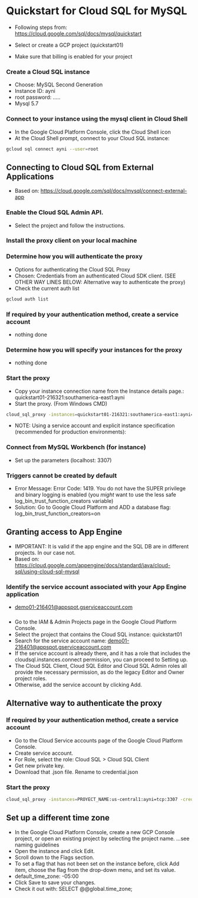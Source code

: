 # Quickstart for Cloud SQL for MySQL
* Following steps from: https://cloud.google.com/sql/docs/mysql/quickstart

* Select or create a GCP project (quickstart01)
* Make sure that billing is enabled for your project


### Create a Cloud SQL instance
* Choose: MySQL Second Generation
* Instance ID: ayni
* root password: .....
* Mysql 5.7

### Connect to your instance using the mysql client in Cloud Shell

* In the Google Cloud Platform Console, click the Cloud Shell icon
* At the Cloud Shell prompt, connect to your Cloud SQL instance:
```bash
gcloud sql connect ayni --user=root
```


## Connecting to Cloud SQL from External Applications
* Based on: https://cloud.google.com/sql/docs/mysql/connect-external-app

### Enable the Cloud SQL Admin API.
* Select the project and follow the instructions. 

### Install the proxy client on your local machine

### Determine how you will authenticate the proxy

* Options for authenticating the Cloud SQL Proxy
* Chosen: Credentials from an authenticated Cloud SDK client. (SEE OTHER WAY LINES BELOW: Alternative way to authenticate the proxy)
* Check the current auth list
```bash        
gcloud auth list
```

### If required by your authentication method, create a service account
* nothing done
### Determine how you will specify your instances for the proxy
* nothing done

### Start the proxy
* Copy your instance connection name from the Instance details page.: quickstart01-216321:southamerica-east1:ayni
* Start the proxy. (From Windows CMD)
```bash
cloud_sql_proxy -instances=quickstart01-216321:southamerica-east1:ayni=tcp:3307
```

* NOTE: Using a service account and explicit instance specification (recommended for production environments):


### Connect from MySQL Workbench (for instance)
* Set up the parameters (localhost: 3307)

### Triggers cannot be created by default
* Error Message: Error Code: 1419. You do not have the SUPER privilege and binary logging is enabled (you *might* want to use the less safe log_bin_trust_function_creators variable)
* Solution: Go to Google Cloud Platform and ADD a database flag: log_bin_trust_function_creators=on


## Granting access to App Engine
* IMPORTANT: It is valid if the app engine and the SQL DB are in different projects. In our case not. 
* Based on: https://cloud.google.com/appengine/docs/standard/java/cloud-sql/using-cloud-sql-mysql

### Identify the service account associated with your App Engine application
* demo01-216401@appspot.gserviceaccount.com

### 
* Go to the IAM & Admin Projects page in the Google Cloud Platform Console.
* Select the project that contains the Cloud SQL instance: quickstart01
* Search for the service account name: demo01-216401@appspot.gserviceaccount.com
* If the service account is already there, and it has a role that includes the cloudsql.instances.connect permission, you can proceed to Setting up.
* The Cloud SQL Client, Cloud SQL Editor and Cloud SQL Admin roles all provide the necessary permission, as do the legacy Editor and Owner project roles.
* Otherwise, add the service account by clicking Add.


## Alternative way to authenticate the proxy

### If required by your authentication method, create a service account
* Go to the Cloud Service accounts page of the Google Cloud Platform Console.
* Create service account.
* For Role, select the role: Cloud SQL > Cloud SQL Client
* Get new private key.
* Download that .json file. Rename to credential.json

### Start the proxy
```bash
cloud_sql_proxy -instances=PROYECT_NAME:us-central1:ayni=tcp:3307 -credential_file=credential.json
```

## Set up a different time zone
* In the Google Cloud Platform Console, create a new GCP Console project, or open an existing project by selecting the project name. ...see naming guidelines
* Open the instance and click Edit.
* Scroll down to the Flags section.
* To set a flag that has not been set on the instance before, click Add item, choose the flag from the drop-down menu, and set its value.
* default_time_zone: -05:00
* Click Save to save your changes.
* Check it out with: SELECT @@global.time_zone;